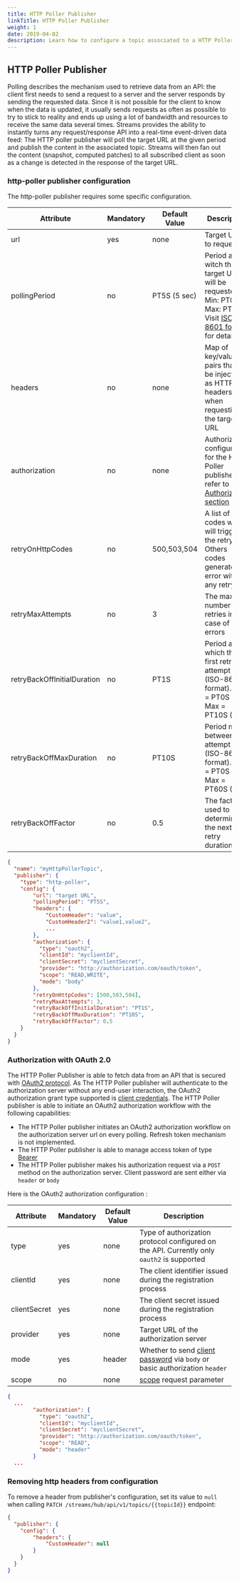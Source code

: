 ```yaml
---
title: HTTP Poller Publisher
linkTitle: HTTP Poller Publisher
weight: 1
date: 2019-04-02
description: Learn how to configure a topic associated to a HTTP Poller publisher.
---
```


## HTTP Poller Publisher

Polling describes the mechanism used to retrieve data from an API: the client first needs to send a request to a server and the server responds by sending the requested data.
Since it is not possible for the client to know when the data is updated, it usually sends requests as often as possible to try to stick to reality and ends up using a lot of bandwidth and resources to receive the same data several times.
Streams provides the ability to instantly turns any request/response API into a real-time event-driven data feed: The HTTP poller publisher will poll the target URL at the given period and publish the content in the associated topic.
Streams will then fan out the content (snapshot, computed patches) to all subscribed client as soon as a change is detected in the response of the target URL.

### http-poller publisher configuration

The http-poller publisher requires some specific configuration.

| Attribute                     | Mandatory | Default Value  | Description            |
| ----------------------------- | --------- | -------------- | ---------------------- |
| url                           | yes       | none           | Target URL to request  |
| pollingPeriod                 | no        | PT5S (5 sec)   | Period at witch the target URL will be requested. Min: PT0.5S Max: PT1H. Visit [ISO-8601 format](https://en.wikipedia.org/wiki/ISO_8601#Durations) for details. |
| headers                       | no        | none           | Map of key/value pairs that will be injected as HTTP headers when requesting the target URL |
| authorization                 | no        | none           | Authorization configuration for the HTTP Poller publisher, refer to [Authorization section](/docs/publishers/publisher-http-poller/#authorization-with-oauth-2-0) |
| retryOnHttpCodes              | no        | 500,503,504    | A list of http codes which will trigger the retry. Others codes generate on error without any retry |
| retryMaxAttempts              | no        | 3              | The max number of retries in case of errors |
| retryBackOffInitialDuration   | no        | PT1S           | Period after which the first retry is attempt (ISO-8601 format).  Min = PT0S (0s) ; Max = PT10S (10s) |
| retryBackOffMaxDuration       | no        | PT10S          | Period max between two attempt (ISO-8601 format). Min = PT0S (0s) ; Max = PT60S (60s) |
| retryBackOffFactor            | no        | 0.5            | The factor used to determine the next retry duration |

```json
{
  "name": "myHttpPollerTopic",
  "publisher": {
    "type": "http-poller",
    "config": {
        "url": "target URL",
        "pollingPeriod": "PT5S",
        "headers": {
            "CustomHeader": "value",
            "CustomHeader2": "value1,value2",
            ...
        },
        "authorization": {
          "type": "oauth2",
          "clientId": "myclientId",
          "clientSecret": "myclientSecret",
          "provider": "http://authorization.com/oauth/token",
          "scope": "READ,WRITE",
          "mode": "body"
        },
        "retryOnHttpCodes": [500,503,504],
        "retryMaxAttempts": 3,
        "retryBackOffInitialDuration": "PT1S",
        "retryBackOffMaxDuration": "PT10S",
        "retryBackOffFactor": 0.5
    }
  }
}
```

### Authorization with OAuth 2.0

The HTTP Poller Publisher is able to fetch data from an API that is secured with [OAuth2 protocol](https://datatracker.ietf.org/doc/html/rfc6749).
As The HTTP Poller publisher will authenticate to the authorization server without any end-user interaction, the OAuth2 authorization grant type supported is [client credentials](https://datatracker.ietf.org/doc/html/rfc6749#section-4.4).
The HTTP Poller publisher is able to initiate an OAuth2 authorization workflow with the following capabilities:

* The HTTP Poller publisher initiates an OAuth2 authorization workflow on the authorization server url on every polling. Refresh token mechanism is not implemented.
* The HTTP Poller publisher is able to manage access token of type [Bearer](https://datatracker.ietf.org/doc/html/rfc6749#section-7.1)
* The HTTP Poller publisher makes his authorization request via a `POST` method on the authorization server. Client password are sent either via `header` or `body`

Here is the OAuth2 authorization configuration :

| Attribute                     | Mandatory | Default Value  | Description            |
| ----------------------------- | --------- | -------------- | ---------------------- |
| type                          | yes       | none           | Type of authorization protocol configured on the API. Currently only `oauth2` is supported |
| clientId                      | yes       | none           | The client identifier issued during the registration process  |
| clientSecret                  | yes       | none           | The client secret issued during the registration process  |
| provider                      | yes       | none           | Target URL of the authorization server |
| mode                          | yes       | header         | Whether to send [client password](https://datatracker.ietf.org/doc/html/rfc6749#section-2.3.1) via `body` or basic authorization `header` |
| scope                         | no        | none           | [scope](https://datatracker.ietf.org/doc/html/rfc6749#section-3.3) request parameter |

```json
{
  ...  
        "authorization": {
          "type": "oauth2",
          "clientId": "myclientId",
          "clientSecret": "myclientSecret",
          "provider": "http://authorization.com/oauth/token",
          "scope": "READ",
          "mode": "header"
        }
  ...
```

### Removing http headers from configuration

To remove a header from publisher's configuration, set its value to `null` when calling `PATCH /streams/hub/api/v1/topics/{{topicId}}` endpoint:

```json
{
  "publisher": {
    "config": {
        "headers": {
            "CustomHeader": null
        }
    }
  }
}
```
